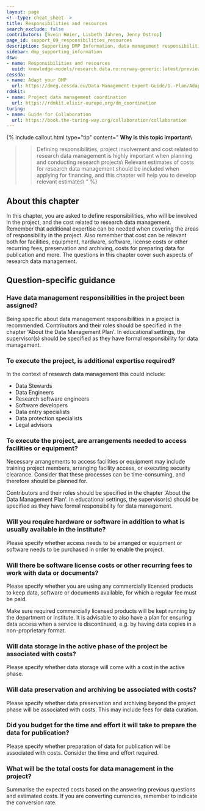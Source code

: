 ```yaml
---
layout: page
<!--type: cheat_sheet-->
title: Responsibilities and resources
search_exclude: false
contributors: [Svein Høier, Lisbeth Jahren, Jenny Ostrop]
page_id: support_09_responsibilities_resources
description: Supporting DMP Information, data management responsibilities, data management resources
sidebar: dmp_supporting_information
dsw:
- name: Responsibilities and resources
  uuid: knowledge-models/research.data.no:norway-generic:latest/preview?questionUuid=b450d1a4-b0ad-4e62-8b40-967bad5e1437
cessda:
- name: Adapt your DMP
  url: https://dmeg.cessda.eu/Data-Management-Expert-Guide/1.-Plan/Adapt-your-DMP-Part-1
rdmkit:
- name: Project data management coordination
  url: https://rdmkit.elixir-europe.org/dm_coordination
turing:
- name: Guide for Collaboration
  url: https://book.the-turing-way.org/collaboration/collaboration
---
```


{% include callout.html type="tip" content="
**Why is this topic important**\\
>> Defining responsibilities, project involvement and cost related to research data management is highly important when planning and conducting research projects\\
>> Relevant estimates of costs for research data management should be included when applying for financing, and this chapter will help you to develop relevant estimates\\
" %}

## About this chapter
In this chapter, you are asked to define responsibilities, who will be involved in the project, and the cost related to research data management. Remember that additional expertise can be needed when covering the areas of responsibility in the project. Also remember that cost can be relevant both for facilities, equipment, hardware, software, license costs or other recurring fees, preservation and archiving, costs for preparing data for publication and more. The questions in this chapter cover such aspects of research data management.       


## Question-specific guidance

### Have data management responsibilities in the project been assigned?
Being specific about data management responsibilities in a project is recommended. Contributors and their roles should be specified in the chapter 'About the Data Management Plan'. In educational settings, the supervisor(s) should be specified as they have formal responsibility for data management.

### To execute the project, is additional expertise required?
In the context of research data management this could include:

* Data Stewards
* Data Engineers
* Research software engineers
* Software developers
* Data entry specialists
* Data protection specialists
* Legal advisors

### To execute the project, are arrangements needed to access facilities or equipment?
Necessary arrangements to access facilities or equipment may include training project members, arranging facility access, or executing security clearance. Consider that these processes can be time-consuming, and therefore should be planned for.

Contributors and their roles should be specified in the chapter 'About the Data Management Plan'. In educational settings, the supervisor(s) should be specified as they have formal responsibility for data management.

### Will you require hardware or software in addition to what is usually available in the institute?
Please specify whether access needs to be arranged or equipment or software needs to be purchased in order to enable the project.

### Will there be software license costs or other recurring fees to work with data or documents?
Please specify whether you are using any commercially licensed products to keep data, software or documents available, for which a regular fee must be paid.

Make sure required commercially licensed products will be kept running by the department or institute. It is advisable to also have a plan for ensuring data access when a service is discontinued, e.g. by having data copies in a non-proprietary format.

### Will data storage in the active phase of the project be associated with costs?
Please specify whether data storage will come with a cost in the active phase.

### Will data preservation and archiving be associated with costs?
Please specify whether data preservation and archiving beyond the project phase will be associated with costs. This may include fees for data curation.

### Did you budget for the time and effort it will take to prepare the data for publication?
Please specify whether preparation of data for publication will be associated with costs. Consider the time and effort required.

### What will be the total costs for data management in the project?
Summarise the expected costs based on the answering previous questions and estimated costs. If you are converting currencies, remember to indicate the conversion rate.
